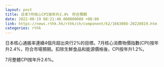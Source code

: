 ```yaml
---
layout: post
title: 日本7月核心CPI按年升2.4%　符合預期
date: 2022-08-19 08:21:40.000000000 +08:00
link: https://news.rthk.hk/rthk/ch/component/k2/1663068-20220819.htm
categories: rthk
---
```


日本核心通脹率連續4個月超出央行2%的目標。7月核心消費物價指數(CPI)按年升2.4%，符合市場預期。扣除生鮮食品和能源價格後，CPI按年升1.2%。

7月整體CPI按年升2.6%。
